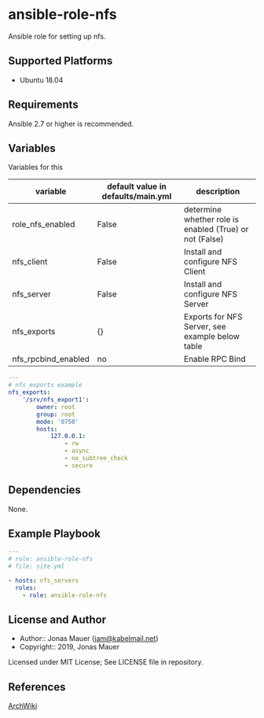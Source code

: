 # ansible-role-nfs

Ansible role for setting up nfs.

## Supported Platforms

* Ubuntu 18.04

## Requirements

Ansible 2.7 or higher is recommended.

## Variables

Variables for this

| variable | default value in defaults/main.yml | description |
| -------- | ---------------------------------- | ----------- |
| role_nfs_enabled | False | determine whether role is enabled (True) or not (False) |
| nfs_client | False | Install and configure NFS Client |
| nfs_server | False | Install and configure NFS Server |
| nfs_exports | {} | Exports for NFS Server, see example below table |
| nfs_rpcbind_enabled | no | Enable RPC Bind |

```yaml
---
# nfs_exports example
nfs_exports:
    '/srv/nfs_export1':
        owner: root
        group: root
        mode: '0750'
        hosts:
            127.0.0.1:
                - rw
                - async
                - no_subtree_check
                - secure
```

## Dependencies

None.

## Example Playbook

```yaml
---
# role: ansible-role-nfs
# file: site.yml

- hosts: nfs_servers
  roles:
    - role: ansible-role-nfs
```

## License and Author

- Author:: Jonas Mauer (<jam@kabelmail.net>)
- Copyright:: 2019, Jonas Mauer

Licensed under MIT License;
See LICENSE file in repository.

## References

[ArchWiki](https://wiki.archlinux.org/)
